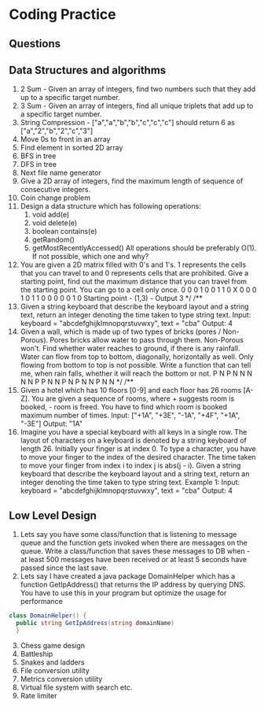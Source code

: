 # Coding Practice

## Questions

## Data Structures and algorithms

1. 2 Sum - Given an array of integers, find two numbers such that they add up to a specific target number.
2. 3 Sum - Given an array of integers, find all unique triplets that add up to a specific target number.
3. String Compression - ["a","a","b","b","c","c","c"] should return 6 as ["a","2","b","2","c","3"]
4. Move 0s to front in an array
5. Find element in sorted 2D array
6. BFS in tree
7. DFS in tree
8. Next file name generator
9. Give a 2D array of integers, find the maximum length of sequence of consecutive integers.
10. Coin change problem
11. Design a data structure which has following operations:
    1. void add(e)
    2. void delete(e)
    3. boolean contains(e)
    4. getRandom()
    5. getMostRecentlyAccessed()
       All operations should be preferably O(1). If not possible, which one and why?
12. You are given a 2D matrix filled with 0's and 1's. 1 represents the cells that you can travel to and 0 represents cells that are prohibited. Give a starting point, find out the maximum distance that you can travel from the starting point. You can go to a cell only once.
    0 0 0 1 0 0
    1 1 0 X 0 0
    0 1 0 1 1 0
    0 0 0 0 1 0
    Starting point - (1,3) - Output 3
    \*/
    /\*\*
13. Given a string keyboard that describe the keyboard layout and a string text, return an integer denoting the time taken to type string text.
    Input: keyboard = "abcdefghijklmnopqrstuvwxy", text = "cba"
    Output: 4
14. Given a wall, which is made up of two types of bricks (pores / Non-Porous).
    Pores bricks allow water to pass through them. Non-Porous won't.
    Find whether water reaches to ground, if there is any rainfall.
    Water can flow from top to bottom, diagonally, horizontally as well.
    Only flowing from bottom to top is not possible.
    Write a function that can tell me, when rain falls, whether it will reach the bottom or not.
    P N P N N
    N N N P P
    N N P N P
    N N P N N
    \*/
    /\*\*
15. Given a hotel which has 10 floors [0-9] and each floor has 26 rooms [A-Z]. You are given a sequence of rooms, where + suggests room is booked, - room is freed. You have to find which room is booked maximum number of times.
    Input: ["+1A", "+3E", "-1A", "+4F", "+1A", "-3E"]
    Output: "1A"
16. Imagine you have a special keyboard with all keys in a single row. The layout of characters on a keyboard is denoted by a string keyboard of length 26. Initially your finger is at index 0. To type a character, you have to move your finger to the index of the desired character. The time taken to move your finger from index i to index j is abs(j - i).
    Given a string keyboard that describe the keyboard layout and a string text, return an integer denoting the time taken to type string text.
    Example 1:
    Input: keyboard = "abcdefghijklmnopqrstuvwxy", text = "cba"
    Output: 4

## Low Level Design

1. Lets say you have some class/function that is listening to message queue and the function gets invoked when there are messages on the queue. Write a class/function that saves these messages to DB when - at least 500 messages have been received or at least 5 seconds have passed since the last save.
2. Lets say I have created a java package DomainHelper which has a function GetIpAddress() that returns the IP address by querying DNS. You have to use this in your program but optimize the usage for performance

```csharp
class DomainHelper() {
  public string GetIpAddress(string domainName)
  }
```

3. Chess game design
4. Battleship
5. Snakes and ladders
6. File conversion utility
7. Metrics conversion utility
8. Virtual file system with search etc.
9. Rate limiter
